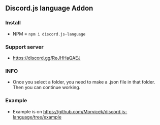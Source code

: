 ## Discord.js language Addon

### Install
- NPM = `npm i discord.js-language`

### Support server
- https://discord.gg/ReJHHaQAEJ 

### INFO
- Once you select a folder, you need to make a <language>.json file in that folder. Then you can continue working.

### Example
-  Example is on https://github.com/Morvicek/discord.js-language/tree/example
